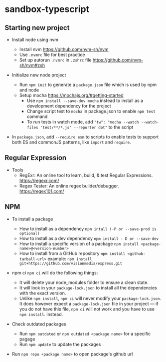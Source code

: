 # sandbox-typescript

## Starting new project

- Install node using nvm

  - Install nvm https://github.com/nvm-sh/nvm
  - Use `.nvmrc` file for best practice
  - Set up autorun `.nvmrc` in `.zshrc` file https://github.com/nvm-sh/nvm#zsh

- Initialize new node project

  - Run `npm init` to generate a `package.json` file which is used by npm and node
  - Setup mocha https://mochajs.org/#getting-started
    - Use `npm install --save-dev mocha` instead to install as a development dependency for the project
    - Change script test to `mocha` in package.json to enable `npm test` command
    - To run tests in watch mode, add `"tw": "mocha --watch --watch-files 'test/**/*.js' --reporter dot"` to the script

- In `package.json`, add `--require esm` to scripts to enable tests to support both ES and commonJS patterns, like `import` and `require`.

## Regular Expression

- Tools
  - RegExr: An online tool to learn, build, & test Regular Expressions.
    https://regexr.com/
  - Regex Tester: An online regex builder/debugger.
    https://regex101.com/

## NPM

- To install a package

  - How to install as a dependency
    `npm intall (-P or --save-prod is optional)`
  - How to install as a dev dependency
    `npm install - D or --save-dev`
  - How to install a specific version of a package
    `npm install <package-name>@<version-number>`
  - How to install from a GitHub repository
    `npm install <github-tarball-url>`
    example: `npm install git+https://github.com/visionmedia/express.git`

- npm ci
  `npm ci` will do the following things:

  - It will delete your node_modules folder to ensure a clean state.
  - It will look in your `package-lock.json` to install all the dependencies with the exact version.
  - Unlike `npm install`, `npm ci` will never modify your `package-lock.json`. It does however expect a `package-lock.json` file in your project — if you do not have this file, `npm ci` will not work and you have to use `npm install`. instead.

- Check outdated packages

  - Run `npm outdated` or `npm outdated <package name>` for a specific pagage
  - Run `npm update` to update the packages

- Run `npm repo <package name>` to open package's github url
